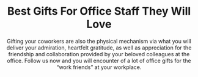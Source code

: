 ---
layout: post
title: Best Gifts For Office Staff They Will Love
subtitle: Gifting your coworkers are also the physical mechanism via what you will deliver your admiration, heartfelt gratitude, as well as appreciation for the friendship and collaboration provided by your beloved colleagues at the office. Follow us now and you will encounter of a lot of office gifts for the “work friends” at your workplace.
header-img: "img/post/2023/09/copied/medium_the_office_gifts_af212e4f89.jpg"
header-style: text
permalink: "/office-gifts/"
catalog: true
tags:
  - Recipients 
  - Men
---    